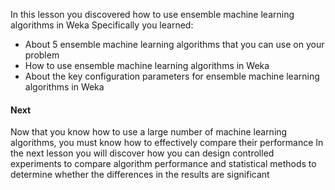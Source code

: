 In this lesson you discovered how to use ensemble machine learning algorithms in Weka
Specifically you learned:
- About 5 ensemble machine learning algorithms that you can use on your problem
- How to use ensemble machine learning algorithms in Weka
- About the key configuration parameters for ensemble machine learning algorithms in
Weka

#### Next
Now that you know how to use a large number of machine learning algorithms, you must know
how to effectively compare their performance In the next lesson you will discover how you can
design controlled experiments to compare algorithm performance and statistical methods to
determine whether the differences in the results are significant